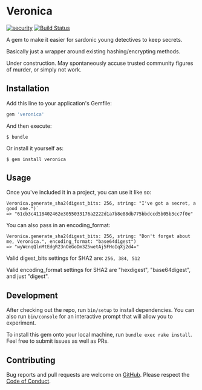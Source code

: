 # Veronica

[![security](https://hakiri.io/github/bermannoah/veronica/master.svg)](https://hakiri.io/github/bermannoah/veronica/master)
[![Build Status](https://travis-ci.com/bermannoah/veronica.svg?branch=master)](https://travis-ci.com/github/bermannoah/veronica)

A gem to make it easier for sardonic young detectives to keep secrets. 

Basically just a wrapper around existing hashing/encrypting methods.

Under construction. May spontaneously accuse trusted community figures of murder, or simply not work.

## Installation

Add this line to your application's Gemfile:

```ruby
gem 'veronica'
```

And then execute:

    $ bundle

Or install it yourself as:

    $ gem install veronica

## Usage
Once you've included it in a project, you can use it like so:

```
Veronica.generate_sha2(digest_bits: 256, string: "I've got a secret, a good one.")`
=> "61cb3c4118402462e3055033176a2222d1a7b8e88db775bbdccd5b05b3cc7f0e"
```

You can also pass in an encoding_format:
```
Veronica.generate_sha2(digest_bits: 256, string: "Don't forget about me, Veronica.", encoding_format: "base64digest")
=> "wyWcnqQlnMtEdgR23nOeGoDm3Z5wetAj5FHoIqXj2d4="
```

Valid digest_bits settings for SHA2 are: `256, 384, 512`

Valid encoding_format settings for SHA2 are "hexdigest", "base64digest", and just "digest". 

## Development

After checking out the repo, run `bin/setup` to install dependencies. You can also run `bin/console` for an interactive prompt that will allow you to experiment.

To install this gem onto your local machine, run `bundle exec rake install`. Feel free to submit issues as well as PRs. 

## Contributing

Bug reports and pull requests are welcome on [GitHub](https://github.com/bermannoah/veronica/issues).
Please respect the [Code of Conduct](https://github.com/bermannoah/veronica/blob/master/CODE_OF_CONDUCT.md).
